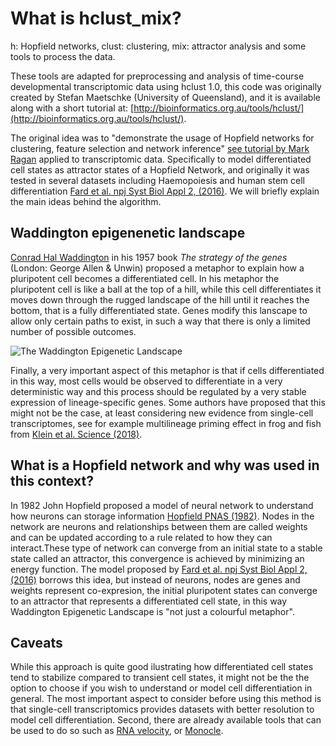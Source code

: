 # What is hclust_mix? 

h: Hopfield networks, clust: clustering, mix: attractor analysis and some tools to process the data.

These tools are adapted for preprocessing and analysis of time-course developmental transcriptomic data using hclust 1.0, 
this code was originally created by Stefan Maetschke  (University of Queensland), and it is available along with a short tutorial at:
[http://bioinformatics.org.au/tools/hclust/](http://bioinformatics.org.au/tools/hclust/). 

The original idea was to "demonstrate the usage 
of Hopfield networks for clustering, feature selection and network inference" [see tutorial by Mark Ragan](http://bioinformatics.org.au/tools/hclust/)  applied to transcriptomic data. Specifically to model differentiated cell states as attractor states of a Hopfield Network, and originally it was tested in several datasets including Haemopoiesis and human stem cell differentiation [Fard et al. npj Syst Biol Appl 2, (2016)](https://www.nature.com/articles/npjsba20161). We will briefly explain the main ideas behind the algorithm. 

## Waddington epigenenetic landscape 
[Conrad Hal Waddington](https://en.wikipedia.org/wiki/C._H._Waddington) in his 1957 book *The strategy of the genes* (London: George Allen & Unwin) proposed a metaphor to explain how a pluripotent cell becomes a differentiated cell. In his metaphor the pluripotent cell is like a ball at the top of a hill, while this cell differentiates it moves down through the rugged landscape of the hill until it reaches the bottom, that is a fully differentiated state. Genes modify this lanscape to allow only certain paths to exist, in such a way that there is only a limited number of possible outcomes.    

![The Waddington Epigenetic Landscape](https://web.archive.org/web/20050902020936im_/http://zygote.swarthmore.edu/gene33.GIF)

Finally, a very important aspect of this metaphor is that if cells differentiated in this way, most cells would be observed to differentiate in a very deterministic way and this process should be regulated by a very stable expression of lineage-specific genes. Some authors have proposed that this might not 
be the case, at least considering new evidence from single-cell transcriptomes, see for example  multilineage priming effect in frog and fish from [Klein et al. Science (2018)](https://science.sciencemag.org/content/360/6392/eaar5780).

## What is a Hopfield network and why was used in this context?
In 1982 John Hopfield proposed a model of neural network to understand how neurons can storage information [Hopfield PNAS (1982)](https://www.pnas.org/content/79/8/2554). Nodes in the network are neurons and relationships between them are called weights and can be updated according to a rule related to how they can interact.These type of network can converge from an initial state to a stable state called an attractor, this convergence is achieved by minimizing an energy function. The model proposed by  [Fard et al. npj Syst Biol Appl 2, (2016)](https://www.nature.com/articles/npjsba20161) borrows this idea, but instead of neurons, nodes are genes and weights represent co-expresion, the initial pluripotent states can converge to an attractor that represents a differentiated cell state, in this way Waddington Epigenetic Landscape is "not just a colourful metaphor".   

## Caveats

While this approach is quite good ilustrating how differentiated cell states tend to stabilize compared to transient cell states, it might not be the the option to choose if you wish to understand or model cell differentiation in general. The most important aspect to consider before using this method is that single-cell transcriptomics provides datasets with better resolution to model cell differentiation. Second, there are already available tools that can be used to do so such as [RNA velocity](http://velocyto.org/), or [Monocle](http://cole-trapnell-lab.github.io/monocle-release/). 





